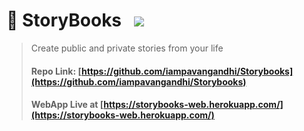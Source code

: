 # 📖 StoryBooks &nbsp; ![](https://img.shields.io/github/deployments/iampavangandhi/Storybooks/storybooks-web?color=2648ff&style=flat-square)

> Create public and private stories from your life
> #### Repo Link: [https://github.com/iampavangandhi/Storybooks](https://github.com/iampavangandhi/Storybooks)
> #### WebApp Live at [https://storybooks-web.herokuapp.com/](https://storybooks-web.herokuapp.com/)